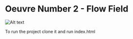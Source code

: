 # Oeuvre Number 2 - Flow Field



![Alt text](Run.png)


To run the project clone it and run index.html
